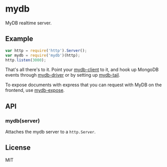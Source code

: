 # mydb

  MyDB realtime server.

## Example

```js
var http = require('http').Server();
var mydb = require('mydb')(http);
http.listen(3000);
```

  That's all there's to it. Point your
  [mydb-client](http://github.com/cloudup/mydb-client) to it, and 
  hook up MongoDB events through
  [mydb-driver](http://github.com/cloudup/mydb-driver) or by setting
  up [mydb-tail](http://github.com/cloudup/mydb-tail).

  To expose documents with express that you can request with MyDB on the frontend, use [mydb-expose](https://github.com/cloudup/mydb-expose#example).

## API

### mydb(server)

  Attaches the mydb server to a `http.Server`.

## License

MIT
